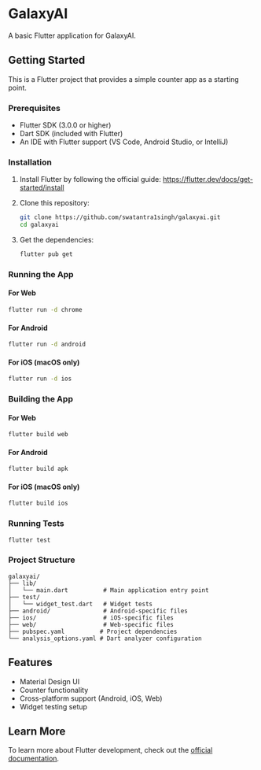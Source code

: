 # GalaxyAI

A basic Flutter application for GalaxyAI.

## Getting Started

This is a Flutter project that provides a simple counter app as a starting point.

### Prerequisites

- Flutter SDK (3.0.0 or higher)
- Dart SDK (included with Flutter)
- An IDE with Flutter support (VS Code, Android Studio, or IntelliJ)

### Installation

1. Install Flutter by following the official guide: https://flutter.dev/docs/get-started/install

2. Clone this repository:
   ```bash
   git clone https://github.com/swatantra1singh/galaxyai.git
   cd galaxyai
   ```

3. Get the dependencies:
   ```bash
   flutter pub get
   ```

### Running the App

#### For Web
```bash
flutter run -d chrome
```

#### For Android
```bash
flutter run -d android
```

#### For iOS (macOS only)
```bash
flutter run -d ios
```

### Building the App

#### For Web
```bash
flutter build web
```

#### For Android
```bash
flutter build apk
```

#### For iOS (macOS only)
```bash
flutter build ios
```

### Running Tests

```bash
flutter test
```

### Project Structure

```
galaxyai/
├── lib/
│   └── main.dart          # Main application entry point
├── test/
│   └── widget_test.dart   # Widget tests
├── android/               # Android-specific files
├── ios/                   # iOS-specific files
├── web/                   # Web-specific files
├── pubspec.yaml          # Project dependencies
└── analysis_options.yaml # Dart analyzer configuration
```

## Features

- Material Design UI
- Counter functionality
- Cross-platform support (Android, iOS, Web)
- Widget testing setup

## Learn More

To learn more about Flutter development, check out the [official documentation](https://flutter.dev/docs).

